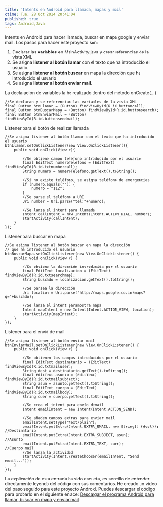 ```yaml
---
title: 'Intents en Android para llamada, mapas y mail'
ctime: Tue, 28 Oct 2014 20:41:04
published: true
tags: Android,Java
---
```


Intents en Android para hacer llamada, buscar en mapa google y enviar mail. Los pasos para hacer este proyecto son:

1.  Declarar las **variables** en MainActivity.java y crear referencias de la vista XML
2.  Se asigna **listener al botón llamar** con el texto que ha introducido el usuario.
3.  Se asigna **listener al botón buscar** en mapa la dirección que ha introducido el usuario
4.  Se asigna **listener al botón enviar mail.**

La declaración de variables la he realizado dentro del método onCreate(...)

```
//Se declaran y se referencian las variables de la vista XML
final Button btnLlamar = (Button) findViewById(R.id.buttoncall);
final Button btnBuscarMapa = (Button) findViewById(R.id.buttonsearch);
final Button btnEnviarMail = (Button) findViewById(R.id.buttonsendmail);
```

Listener para el botón de realizar llamada

```
//Se asigna listener al botón llamar con el texto que ha introducido el usuario
btnLlamar.setOnClickListener(new View.OnClickListener(){
	public void onClick(View v){
		
		//Se obtiene campo teléfono introducido por el usuario
		final EditText numeroTelefono = (EditText) findViewById(R.id.txtnumbercall);
		String numero = numeroTelefono.getText().toString();
		
		//Si no existe teléfono, se asigna teléfono de emergencias
		if (numero.equals("")) {
			numero = "112";
		}
		//Se parse el teléfono a URI
		Uri number = Uri.parse("tel:"+numero);
		
		//Se lanza el intent para llamada
		Intent callIntent = new Intent(Intent.ACTION_DIAL, number);
		startActivity(callIntent);
	}
});
```

Listener para buscar en mapa

```
//Se asigna listener al botón buscar en mapa la dirección
// que ha introducido el usuario
btnBuscarMapa.setOnClickListener(new View.OnClickListener() {
	public void onClick(View v) {
		
		//Se obtiene la dirección introducida por el usuario
		final EditText localizacion = (EditText) findViewById(R.id.txtsearchmap);
		String buscado = localizacion.getText().toString();
		
		//Se parsea la dirección
		Uri location = Uri.parse("http://maps.google.co.in/maps?q="+buscado);
		
		//Se lanza el intent paramostra mapa
		Intent mapIntent = new Intent(Intent.ACTION_VIEW, location);
		startActivity(mapIntent);
	}
});
```

Listener para el envió de mail

```
//Se asigna listener al botón enviar mail
btnEnviarMail.setOnClickListener(new View.OnClickListener() {
	public void onClick(View v) {
		
		//Se obtienen los campos introducidos por el usuario
		final EditText destinatario = (EditText) findViewById(R.id.txtmailuser);
		String dest = destinatario.getText().toString();
		final EditText asunto = (EditText) findViewById(R.id.txtmailsubject);
		String asun = asunto.getText().toString();
		final EditText cuerpo = (EditText) findViewById(R.id.txtmailbody);
		String cuer = cuerpo.getText().toString();
		
		//Se crea el intent para envío demail
		Intent emailIntent = new Intent(Intent.ACTION_SEND);
		
		//Se añaden campos extras para enviar mail
		emailIntent.setType("text/plain");
		emailIntent.putExtra(Intent.EXTRA_EMAIL, new String[] {dest});	//Destinatario
		emailIntent.putExtra(Intent.EXTRA_SUBJECT, asun);				//Asunto
		emailIntent.putExtra(Intent.EXTRA_TEXT, cuer);					//Cuerpo mail
		//Se lanza la actividad
		startActivity(Intent.createChooser(emailIntent, "Send email..."));
	}
});
```

La explicación de esta entrada ha sido escueta, es sencillo de entender directamente leyendo del código con sus comentarios. He creado un vídeo del paso seguido para este proyecto Android. Puedes descargar el código para probarlo en el siguiente enlace: [Descargar el programa Android para llamar, buscar en mapa y enviar mail](https://db.tt/CWIfbv3J "Descargar el programa Android envío mail, buscar mapa y llamar")